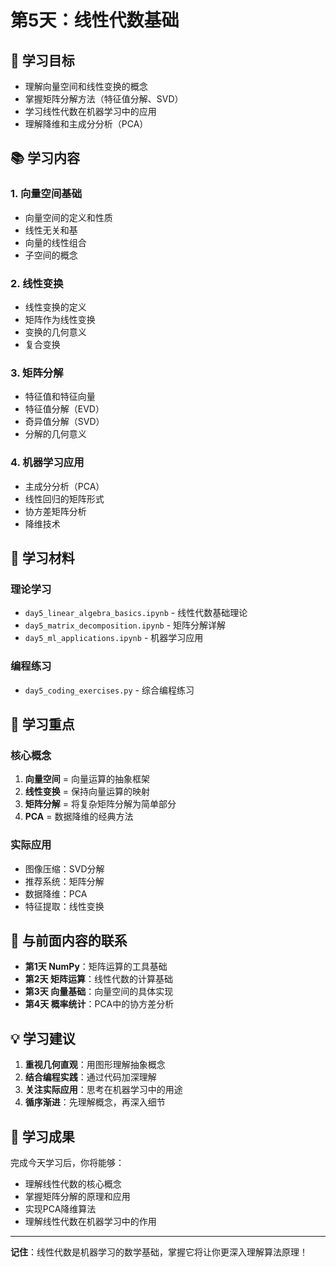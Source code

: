 # 第5天：线性代数基础

## 🎯 学习目标
- 理解向量空间和线性变换的概念
- 掌握矩阵分解方法（特征值分解、SVD）
- 学习线性代数在机器学习中的应用
- 理解降维和主成分分析（PCA）

## 📚 学习内容

### 1. 向量空间基础
- 向量空间的定义和性质
- 线性无关和基
- 向量的线性组合
- 子空间的概念

### 2. 线性变换
- 线性变换的定义
- 矩阵作为线性变换
- 变换的几何意义
- 复合变换

### 3. 矩阵分解
- 特征值和特征向量
- 特征值分解（EVD）
- 奇异值分解（SVD）
- 分解的几何意义

### 4. 机器学习应用
- 主成分分析（PCA）
- 线性回归的矩阵形式
- 协方差矩阵分析
- 降维技术

## 📖 学习材料

### 理论学习
- `day5_linear_algebra_basics.ipynb` - 线性代数基础理论
- `day5_matrix_decomposition.ipynb` - 矩阵分解详解
- `day5_ml_applications.ipynb` - 机器学习应用

### 编程练习
- `day5_coding_exercises.py` - 综合编程练习

## 🎯 学习重点

### 核心概念
1. **向量空间** = 向量运算的抽象框架
2. **线性变换** = 保持向量运算的映射
3. **矩阵分解** = 将复杂矩阵分解为简单部分
4. **PCA** = 数据降维的经典方法

### 实际应用
- 图像压缩：SVD分解
- 推荐系统：矩阵分解
- 数据降维：PCA
- 特征提取：线性变换

## 🔗 与前面内容的联系

- **第1天 NumPy**：矩阵运算的工具基础
- **第2天 矩阵运算**：线性代数的计算基础
- **第3天 向量基础**：向量空间的具体实现
- **第4天 概率统计**：PCA中的协方差分析

## 💡 学习建议

1. **重视几何直观**：用图形理解抽象概念
2. **结合编程实践**：通过代码加深理解
3. **关注实际应用**：思考在机器学习中的用途
4. **循序渐进**：先理解概念，再深入细节

## 🚀 学习成果

完成今天学习后，你将能够：
- 理解线性代数的核心概念
- 掌握矩阵分解的原理和应用
- 实现PCA降维算法
- 理解线性代数在机器学习中的作用

---

**记住**：线性代数是机器学习的数学基础，掌握它将让你更深入理解算法原理！ 